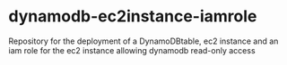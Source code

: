 # dynamodb-ec2instance-iamrole
Repository for the deployment of  a DynamoDBtable, ec2 instance and an iam role for the ec2 instance allowing dynamodb read-only access

